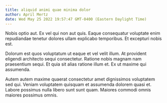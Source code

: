 ```yaml
---
title: aliquid animi quae minima dolor
author: April Mertz
date: Wed May 25 2022 19:57:47 GMT-0400 (Eastern Daylight Time)
---
```

Nobis optio aut. Ex vel qui non aut quis. Eaque consequatur voluptate enim repudiandae tenetur dolores ullam explicabo temporibus. Et excepturi nobis est.

 Dolorum est quos voluptatum ut eaque et vel velit illum. At provident eligendi architecto sequi consectetur. Ratione nobis magnam nam praesentium sequi. Et quia sit alias ratione illum et. Ex ut maxime qui assumenda.

 Autem autem maxime quaerat consectetur amet dignissimos voluptatem sed qui. Veniam voluptatem quisquam et assumenda dolorem quasi et. Labore possimus nulla libero sunt sunt quam. Maiores commodi omnis maiores possimus omnis.